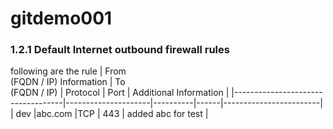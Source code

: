 # gitdemo001

### 1.2.1 Default Internet outbound firewall rules

following are the rule
| From<br />(FQDN / IP) Information | To<br />(FQDN / IP) | Protocol | Port | Additional Information |
|-----------------------------------|---------------------|----------|------|------------------------|
| dev                               |abc.com              |TCP       | 443  | added abc for test     |
